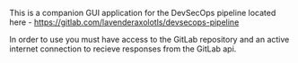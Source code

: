 This is a companion GUI application for the DevSecOps pipeline located here - https://gitlab.com/lavenderaxolotls/devsecops-pipeline

In order to use you must have access to the GitLab repository and an active internet connection to recieve responses from the GitLab api.
